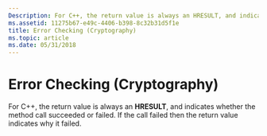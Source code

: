 ```yaml
---
Description: For C++, the return value is always an HRESULT, and indicates whether the method call succeeded or failed. If the call failed then the return value indicates why it failed.
ms.assetid: 11275b67-e49c-4406-b398-8c32b31d5f1e
title: Error Checking (Cryptography)
ms.topic: article
ms.date: 05/31/2018
---
```


# Error Checking (Cryptography)

For C++, the return value is always an **HRESULT**, and indicates whether the method call succeeded or failed. If the call failed then the return value indicates why it failed.

 

 



